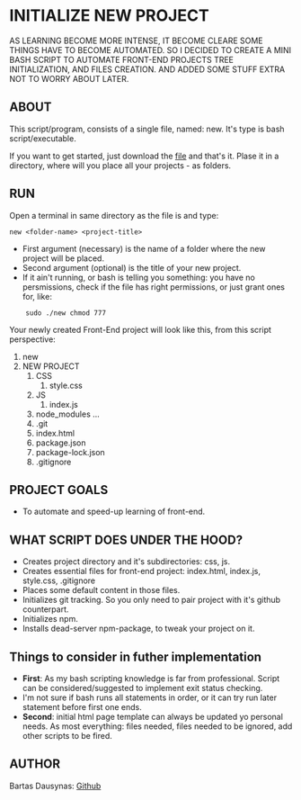 # INITIALIZE NEW PROJECT

AS LEARNING BECOME MORE INTENSE, IT BECOME CLEARE SOME THINGS HAVE TO BECOME AUTOMATED.
SO I DECIDED TO CREATE A MINI BASH SCRIPT TO AUTOMATE FRONT-END PROJECTS TREE INITIALIZATION, AND FILES CREATION.
AND ADDED SOME STUFF EXTRA NOT TO WORRY ABOUT LATER.

## ABOUT

This script/program, consists of a single file, named: new.
It's type is bash script/executable.

If you want to get started, just download the [file](https://github.com/bartasd/create_new_project_script/blob/main/new) and that's it.
Plase it in a directory, where will you place all your projects - as folders.

##  RUN
Open a terminal in same directory as the file is and type:

```
new <folder-name> <project-title>
```
* First argument (necessary) <folder-name> is the name of a folder where the new project will be placed.
* Second argument (optional) <project-title> is the title of your new project.
* If it ain't running, or bash is telling you something: you have no persmissions, check if the file has right permissions, or just grant ones for, like:
```
    sudo ./new chmod 777
```

Your newly created Front-End project will look like this, from this script perspective:

1. new
2. NEW PROJECT
    1. CSS
        1. style.css
    2. JS
        1. index.js
    3. node_modules
        ...
    4. .git
    5. index.html
    6. package.json
    7. package-lock.json
    8. .gitignore

## PROJECT GOALS

*  To automate and speed-up learning of front-end.

## WHAT SCRIPT DOES UNDER THE HOOD?

* Creates project directory and it's subdirectories: css, js.
* Creates essential files for front-end project: index.html, index.js, style.css, .gitignore
* Places some default content in those files.
* Initializes git tracking. So you only need to pair project with it's github counterpart.
* Initializes npm.
* Installs dead-server npm-package, to tweak your project on it.

## Things to consider in futher implementation

*  **First**: As my bash scripting knowledge is far from professional. Script can be considered/suggested to implement exit status checking.
*  I'm not sure if bash runs all statements in order, or it can try run later statement before first one ends.
*  **Second**: initial html page template can always be updated yo personal needs. As most everything: files needed, files needed to be ignored, add other scripts to be fired.

## AUTHOR

Bartas Dausynas: [Github](https://github.com/bartasd)
